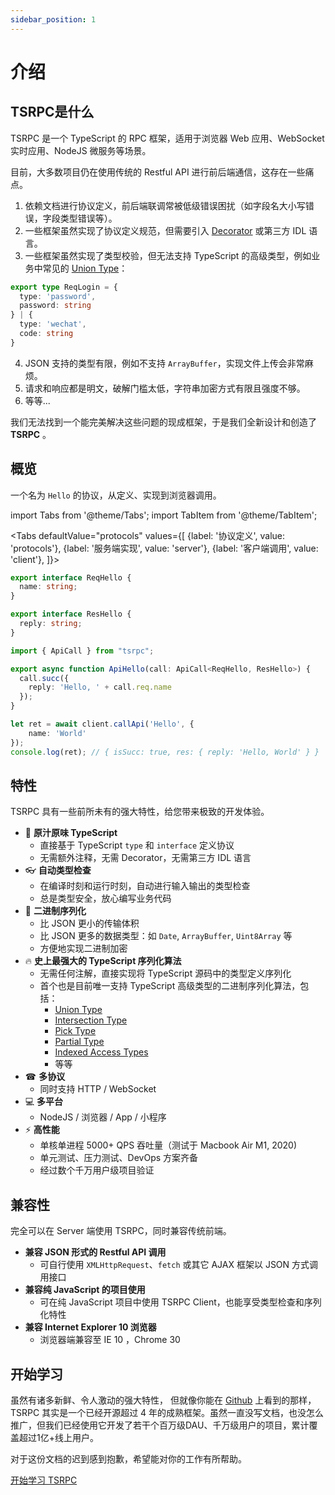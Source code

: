 ```yaml
---
sidebar_position: 1
---
```


# 介绍

## TSRPC是什么

TSRPC 是一个 TypeScript 的 RPC 框架，适用于浏览器 Web 应用、WebSocket 实时应用、NodeJS 微服务等场景。

<!-- 现如今，正有越来越多的团队使用 TypeScript + NodeJS 开发后端服务。
NodeJS 极大的降低了全栈开发的门槛，而 TypeScript 提供了史上最强大的类型检测系统。
在前后端之间共享逻辑代码和类型定义，极大的提升了开发效率。 -->

目前，大多数项目仍在使用传统的 Restful API 进行前后端通信，这存在一些痛点。
1. 依赖文档进行协议定义，前后端联调常被低级错误困扰（如字段名大小写错误，字段类型错误等）。
2. 一些框架虽然实现了协议定义规范，但需要引入 [Decorator](https://www.typescriptlang.org/docs/handbook/decorators.html#decorators) 或第三方 IDL 语言。
3. 一些框架虽然实现了类型校验，但无法支持 TypeScript 的高级类型，例如业务中常见的 [Union Type](https://www.typescriptlang.org/docs/handbook/2/everyday-types.html#union-types)：
```ts
export type ReqLogin = {
  type: 'password',
  password: string
} | {
  type: 'wechat',
  code: string
}
```
4. JSON 支持的类型有限，例如不支持 `ArrayBuffer`，实现文件上传会非常麻烦。
5. 请求和响应都是明文，破解门槛太低，字符串加密方式有限且强度不够。
6. 等等...

我们无法找到一个能完美解决这些问题的现成框架，于是我们全新设计和创造了 **TSRPC** 。

## 概览

一个名为 `Hello` 的协议，从定义、实现到浏览器调用。

import Tabs from '@theme/Tabs';
import TabItem from '@theme/TabItem';

<Tabs
  defaultValue="protocols"
  values={[
    {label: '协议定义', value: 'protocols'},
    {label: '服务端实现', value: 'server'},
    {label: '客户端调用', value: 'client'},
  ]}>
  <TabItem value="protocols">

```ts
export interface ReqHello {
  name: string;
}

export interface ResHello {
  reply: string;
}
```

  </TabItem>

  <TabItem value="server">

```ts
import { ApiCall } from "tsrpc";

export async function ApiHello(call: ApiCall<ReqHello, ResHello>) {
  call.succ({
    reply: 'Hello, ' + call.req.name
  });
}
```

  </TabItem>

  <TabItem value="client">

```ts
let ret = await client.callApi('Hello', {
    name: 'World'
});
console.log(ret); // { isSucc: true, res: { reply: 'Hello, World' } }
```

  </TabItem>
</Tabs>

## 特性
TSRPC 具有一些前所未有的强大特性，给您带来极致的开发体验。

- 🥤 **原汁原味 TypeScript**
  - 直接基于 TypeScript `type` 和 `interface` 定义协议
  - 无需额外注释，无需 Decorator，无需第三方 IDL 语言
- 👓 **自动类型检查**
  - 在编译时刻和运行时刻，自动进行输入输出的类型检查
  - 总是类型安全，放心编写业务代码
- 💾 **二进制序列化**
  - 比 JSON 更小的传输体积
  - 比 JSON 更多的数据类型：如 `Date`, `ArrayBuffer`, `Uint8Array` 等
  - 方便地实现二进制加密
- 🔥 **史上最强大的 TypeScript 序列化算法**
    - 无需任何注解，直接实现将 TypeScript 源码中的类型定义序列化
    - 首个也是目前唯一支持 TypeScript 高级类型的二进制序列化算法，包括：
      - [Union Type](https://www.typescriptlang.org/docs/handbook/2/everyday-types.html#union-types)
      - [Intersection Type](https://www.typescriptlang.org/docs/handbook/2/objects.html#intersection-types)
      - [Pick Type](https://www.typescriptlang.org/docs/handbook/utility-types.html#picktype-keys)
      - [Partial Type](https://www.typescriptlang.org/docs/handbook/utility-types.html#partialtype)
      - [Indexed Access Types](https://www.typescriptlang.org/docs/handbook/2/indexed-access-types.html)
      - 等等
- ☎ **多协议**
  - 同时支持 HTTP / WebSocket
- 💻 **多平台**
  - NodeJS / 浏览器 / App / 小程序
- ⚡️ **高性能**
  - 单核单进程 5000+ QPS 吞吐量（测试于 Macbook Air M1, 2020)
  - 单元测试、压力测试、DevOps 方案齐备
  - 经过数个千万用户级项目验证


## 兼容性

完全可以在 Server 端使用 TSRPC，同时兼容传统前端。

- **兼容 JSON 形式的 Restful API 调用**
  - 可自行使用 `XMLHttpRequest`、`fetch` 或其它 AJAX 框架以 JSON 方式调用接口
- **兼容纯 JavaScript 的项目使用**
  - 可在纯 JavaScript 项目中使用 TSRPC Client，也能享受类型检查和序列化特性
- **兼容 Internet Explorer 10 浏览器**
  - 浏览器端兼容至 IE 10 ，Chrome 30

<!-- ## 与其它框架的区别
- ExpressJS / KoaJS
  - 不支持 WebSocket
  - 没有强类型
- SocketIO
  - 没有强类型
  - 不支持 HTTP
- gRPC
  - 必须依赖第三方 IDL 语言（Protobuf）
  - 类型特性不如 TypeScript 强大 -->

## 开始学习

虽然有诸多新鲜、令人激动的强大特性，
但就像你能在 [Github](https://github.com/k8w/tsrpc) 上看到的那样，TSRPC 其实是一个已经开源超过 4 年的成熟框架。虽然一直没写文档，也没怎么推广，但我们已经使用它开发了若干个百万级DAU、千万级用户的项目，累计覆盖超过1亿+线上用户。

对于这份文档的迟到感到抱歉，希望能对你的工作有所帮助。

[开始学习 TSRPC](get-started/create-tsrpc-app.md)